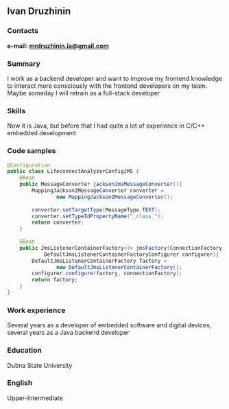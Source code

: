 ## Ivan Druzhinin

### Contacts
**e-mail: mrdruzhinin.ia@gmail.com**

### Summary
I work as a backend developer and want to improve my frontend knowledge to interact more consciously with the frontend developers on my team. Maybe someday I will retrain as a full-stack developer

### Skills
Now it is Java, but before that I had quite a lot of experience in C/C++ embedded development

### Code samples
```Java
@Configuration
public class LifeconnectAnalyzerConfigJMS {
    @Bean
    public MessageConverter jacksonJmsMessageConverter(){
        MappingJackson2MessageConverter converter =  
                new MappingJackson2MessageConverter();
        
        converter.setTargetType(MessageType.TEXT);        
        converter.setTypeIdPropertyName("_class_");
        return converter;
    }
    
    @Bean
    public JmsListenerContainerFactory<?> jmsFactory(ConnectionFactory connectionFactory,
            DefaultJmsListenerContainerFactoryConfigurer configurer){
        DefaultJmsListenerContainerFactory factory = 
                new DefaultJmsListenerContainerFactory();
        configurer.configure(factory, connectionFactory);
        return factory;
    }
}

```
### Work experience
Several years as a developer of embedded software and digital devices, several years as a Java backend developer

### Education
Dubna State University

### English
Upper-Intermediate